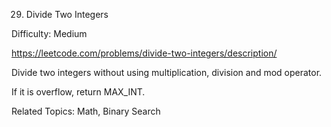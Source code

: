 29. Divide Two Integers

Difficulty: Medium

https://leetcode.com/problems/divide-two-integers/description/

Divide two integers without using multiplication, division and mod operator.

If it is overflow, return MAX_INT.

Related Topics: Math, Binary Search
